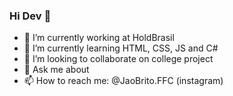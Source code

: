 ### Hi Dev 👋


- 🔭 I’m currently working at HoldBrasil
- 🌱 I’m currently learning HTML, CSS, JS and C#
- 👯 I’m looking to collaborate on college project
- 💬 Ask me about 
- 📫 How to reach me: @JaoBrito.FFC (instagram)
